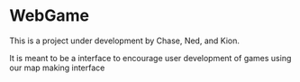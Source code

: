 # WebGame
This is a project under development by Chase, Ned, and Kion.


It is meant to be a interface to encourage user development of games using our map making interface
